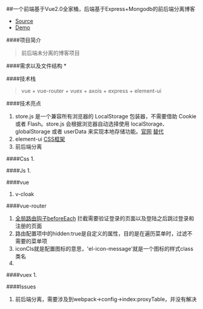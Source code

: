 ##一个前端基于Vue2.0全家桶，后端基于Express+Mongodb的前后端分离博客
- [Source](https://github.com/elva2596/vueBlog)
- [Demo](http://www.dailu.site/home)

####项目简介
>  前后端未分离的博客项目

####需求以及文件结构
* 


####技术栈
> vue + vue-router + vuex + axois + express + element-ui

####技术亮点
1. store.js 是一个兼容所有浏览器的 LocalStorage 包装器，不需要借助 Cookie 或者 Flash。store.js 会根据浏览器自动选择使用 localStorage、globalStorage 或者 userData 来实现本地存储功能。[官网](https://www.npmjs.com/package/store2) [替代](http://brian.io/lawnchair/api/)
2. element-ui [CSS框架](http://element.eleme.io/#/zh-CN/component/installation)
3. 前后端分离

####Css
1. 

####Js
1. 

####vue
1. v-cloak


####vue-router
1. [全局路由钩子beforeEach](http://www.shouce.ren/api/view/a/11762) 拦截需要验证登录的页面以及登陆之后跳过登录和注册的页面
2. 路由配置项中的hidden:true是自定义的属性，目的是在遍历菜单时，过滤不需要的菜单项
3. iconCls就是配置图标的意思，'el-icon-message'就是一个图标的样式class类名
4. 


####vuex
1. 


####Issues
1. 前后端分离，需要涉及到webpack->config->index:proxyTable，并没有解决


